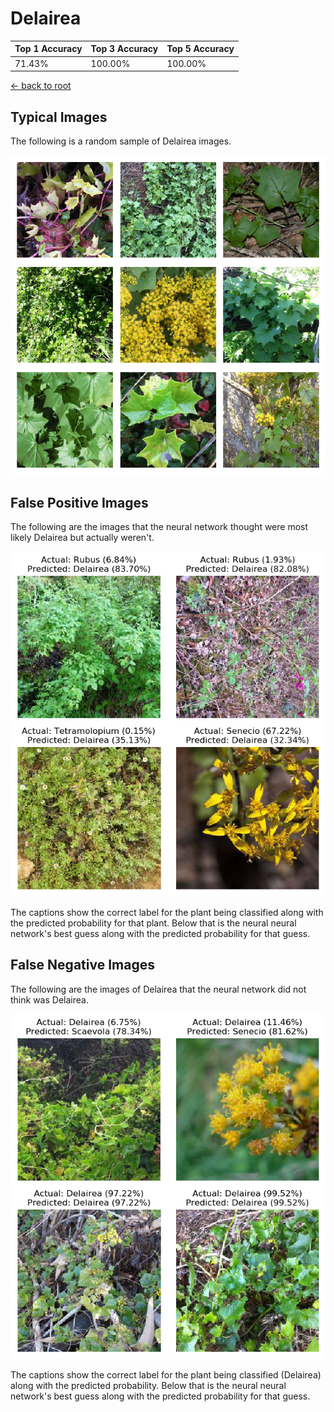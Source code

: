 
# Delairea

| Top 1 Accuracy | Top 3 Accuracy | Top 5 Accuracy | 
| --- | --- | --- |
| 71.43% | 100.00% | 100.00% | 

[← back to root](https://github.com/HACC2018/ohia.ai#results)

## Typical Images
The following is a random sample of Delairea images.
<p align="center"> <img src="../../../figures/typical/Delairea.png?raw=true"> </p>

## False Positive Images
The following are the images that the neural network thought were most likely Delairea but actually weren't.  
<p align="center"> <img src="../../../figures/false_positives/Delairea.png?raw=true"> </p>
The captions show the correct label for the plant being classified along with the predicted probability for that plant.  Below that is the neural neural network's best guess along with the predicted probability for that guess.

## False Negative Images
The following are the images of Delairea that the neural network did not think was Delairea.  
<p align="center"> <img src="../../../figures/false_negatives/Delairea.png?raw=true"> </p>
The captions show the correct label for the plant being classified (Delairea) along with the predicted probability.  Below that is the neural neural network's best guess along with the predicted probability for that guess.
